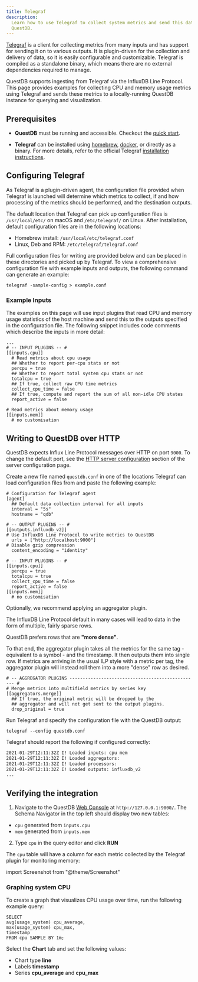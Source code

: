 ```yaml
---
title: Telegraf
description:
  Learn how to use Telegraf to collect system metrics and send this data to
  QuestDB.
---
```


[Telegraf](https://docs.influxdata.com/telegraf/v1.17/) is a client for
collecting metrics from many inputs and has support for sending it on to various
outputs. It is plugin-driven for the collection and delivery of data, so it is
easily configurable and customizable. Telegraf is compiled as a standalone
binary, which means there are no external dependencies required to manage.

QuestDB supports ingesting from Telegraf via the InfluxDB Line Protocol. This
page provides examples for collecting CPU and memory usage metrics using
Telegraf and sends these metrics to a locally-running QuestDB instance for
querying and visualization.

## Prerequisites

- **QuestDB** must be running and accessible. Checkout the
  [quick start](/docs/quick-start).

- **Telegraf** can be installed using
  [homebrew](https://formulae.brew.sh/formula/telegraf),
  [docker](https://hub.docker.com/_/telegraf), or directly as a binary. For more
  details, refer to the official Telegraf
  [installation instructions](https://docs.influxdata.com/telegraf/v1.17/introduction/installation/).

## Configuring Telegraf

As Telegraf is a plugin-driven agent, the configuration file provided when
Telegraf is launched will determine which metrics to collect, if and how
processing of the metrics should be performed, and the destination outputs.

The default location that Telegraf can pick up configuration files is
`/usr/local/etc/` on macOS and `/etc/telegraf/` on Linux. After installation,
default configuration files are in the following locations:

- Homebrew install: `/usr/local/etc/telegraf.conf`
- Linux, Deb and RPM: `/etc/telegraf/telegraf.conf`

Full configuration files for writing are provided below and can be placed in
these directories and picked up by Telegraf. To view a comprehensive
configuration file with example inputs and outputs, the following command can
generate an example:

```
telegraf -sample-config > example.conf
```

### Example Inputs

The examples on this page will use input plugins that read CPU and memory usage
statistics of the host machine and send this to the outputs specified in the
configuration file. The following snippet includes code comments which describe
the inputs in more detail:

```shell title="Example inputs sending host data to QuestDB"
...
# -- INPUT PLUGINS -- #
[[inputs.cpu]]
  # Read metrics about cpu usage
  ## Whether to report per-cpu stats or not
  percpu = true
  ## Whether to report total system cpu stats or not
  totalcpu = true
  ## If true, collect raw CPU time metrics
  collect_cpu_time = false
  ## If true, compute and report the sum of all non-idle CPU states
  report_active = false

# Read metrics about memory usage
[[inputs.mem]]
  # no customisation
```

## Writing to QuestDB over HTTP

QuestDB expects Influx Line Protocol messages over HTTP on port `9000`. To change
the default port, see the [HTTP server configuration](/docs/configuration/#http-server)
section of the server configuration page.

Create a new file named `questdb.conf` in one of the locations Telegraf can
load configuration files from and paste the following example:

```shell title="/path/to/telegraf/config/questdb.conf" - Base plugins
# Configuration for Telegraf agent
[agent]
  ## Default data collection interval for all inputs
  interval = "5s"
  hostname = "qdb"

# -- OUTPUT PLUGINS -- #
[[outputs.influxdb_v2]]
# Use InfluxDB Line Protocol to write metrics to QuestDB
  urls = ["http://localhost:9000"]
# Disable gzip compression
  content_encoding = "identity"

# -- INPUT PLUGINS -- #
[[inputs.cpu]]
  percpu = true
  totalcpu = true
  collect_cpu_time = false
  report_active = false
[[inputs.mem]]
  # no customisation
```

Optionally, we recommend applying an aggregator plugin.

The InfluxDB Line Protocol default in many cases will lead to data in the form
of multiple, fairly sparse rows.

QuestDB prefers rows that are **"more dense"**.

To that end, the aggregator plugin takes all the metrics for the same tag -
equivalent to a symbol - and the timestamp. It then outputs them into single
row. If metrics are arriving in the usual ILP style with a metric per tag, the
aggregator plugin will instead roll them into a more "dense" row as desired.

```shell title="/path/to/telegraf/config/questdb.conf - Aggregator plugin"
# -- AGGREGATOR PLUGINS ------------------------------------------------- #
# Merge metrics into multifield metrics by series key
[[aggregators.merge]]
  ## If true, the original metric will be dropped by the
  ## aggregator and will not get sent to the output plugins.
  drop_original = true

```

Run Telegraf and specify the configuration file with the QuestDB output:

```shell
telegraf --config questdb.conf
```

Telegraf should report the following if configured correctly:

```bash
2021-01-29T12:11:32Z I! Loaded inputs: cpu mem
2021-01-29T12:11:32Z I! Loaded aggregators:
2021-01-29T12:11:32Z I! Loaded processors:
2021-01-29T12:11:32Z I! Loaded outputs: influxdb_v2
...
```

## Verifying the integration

1. Navigate to the QuestDB [Web Console](/docs/web-console/) at `http://127.0.0.1:9000/`. The Schema
   Navigator in the top left should display two new tables:

- `cpu` generated from `inputs.cpu`
- `mem` generated from `inputs.mem`

2. Type `cpu` in the query editor and click **RUN**

The `cpu` table will have a column for each metric collected by the Telegraf
plugin for monitoring memory:

import Screenshot from "@theme/Screenshot"

<Screenshot
  alt="Querying CPU metrics using the QuestDB Web Console"
  src="images/docs/telegraf/select_from_cpu.webp"
  width={745}
  height={375}
/>

### Graphing system CPU

To create a graph that visualizes CPU usage over time, run the following example
query:

```
SELECT
avg(usage_system) cpu_average,
max(usage_system) cpu_max,
timestamp
FROM cpu SAMPLE BY 1m;
```

Select the **Chart** tab and set the following values:

- Chart type **line**
- Labels **timestamp**
- Series **cpu_average** and **cpu_max**

<Screenshot
  alt="Graphing CPU metrics using the QuestDB Web Console"
  src="images/docs/telegraf/cpu_stats_chart.webp"
  width={745}
  height={375}
/>
